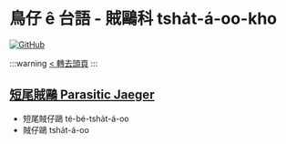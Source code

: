 # 鳥仔 ê 台語 - 賊鷗科 tsha̍t-á-oo-kho

[![GitHub](https://img.shields.io/badge/GitHub-black?logo=github)](https://github.com/siansiansu/tsiau-a-e-mia)

:::warning
[< 轉去頭頁](https://hackmd.io/@siansiansu/Hy4VzNvha)
:::

## [短尾賊鷗 Parasitic Jaeger](https://www.instagram.com/p/CivHztMPzUa/)

- 短尾賊仔鷗 té-bé-tsha̍t-á-oo
- 賊仔鷗 tsha̍t-á-oo
